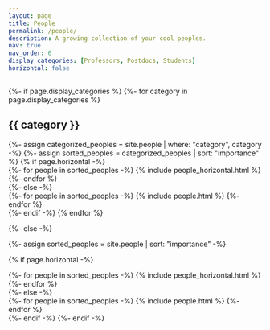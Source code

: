 ```yaml
---
layout: page
title: People
permalink: /people/
description: A growing collection of your cool peoples.
nav: true
nav_order: 6
display_categories: [Professors, Postdocs, Students]
horizontal: false
---
```


<!-- pages/peoples.md -->
<div class="peoples">
{%- if page.display_categories %}
  <!-- Display categorized peoples -->
  {%- for category in page.display_categories %}
  <h2 class="category test">{{ category }}</h2>
  {%- assign categorized_peoples = site.people | where: "category", category -%}
  {%- assign sorted_peoples = categorized_peoples | sort: "importance" %}
  <!-- Generate cards for each people -->
  {% if page.horizontal -%}
  <div class="container">
    <div class="row row-cols-2">
    {%- for people in sorted_peoples -%}
      {% include people_horizontal.html %}
    {%- endfor %}
    </div>
  </div>
  {%- else -%}
  <div class="grid">
    {%- for people in sorted_peoples -%}
      {% include people.html %}
    {%- endfor %}
  </div>
  {%- endif -%}
  {% endfor %}

{%- else -%}
<!-- Display peoples without categories -->
  {%- assign sorted_peoples = site.people | sort: "importance" -%}
  <!-- Generate cards for each people -->
  {% if page.horizontal -%}
  <div class="container">
    <div class="row row-cols-2">
    {%- for people in sorted_peoples -%}
      {% include people_horizontal.html %}
    {%- endfor %}
    </div>
  </div>
  {%- else -%}
  <div class="grid">
    {%- for people in sorted_peoples -%}
      {% include people.html %}
    {%- endfor %}
  </div>
  {%- endif -%}
{%- endif -%}
</div>
